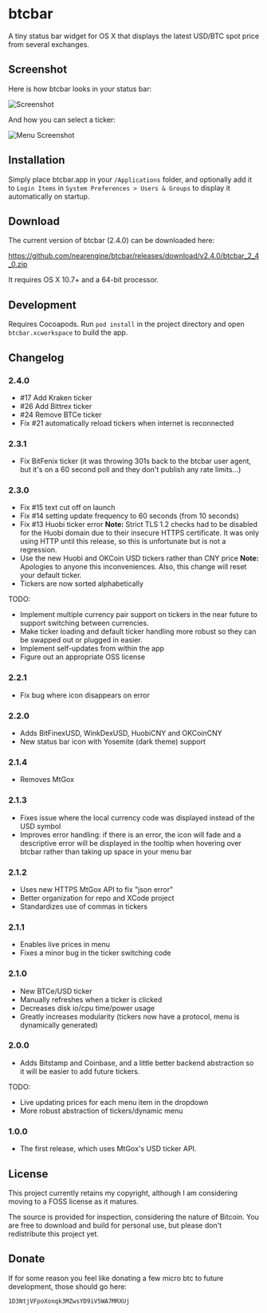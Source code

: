 btcbar
======

A tiny status bar widget for OS X that displays the latest USD/BTC spot price from several exchanges.

## Screenshot

Here is how btcbar looks in your status bar:

![Screenshot](https://raw.github.com/nearengine/btcbar/master/Resources/screenshot.png)

And how you can select a ticker:

![Menu Screenshot](https://raw.github.com/nearengine/btcbar/master/Resources/screenshot2.png)

## Installation

Simply place btcbar.app in your `/Applications` folder, and optionally add it to `Login Items` in `System Preferences > Users & Groups` to display it automatically on startup.

## Download

The current version of btcbar (2.4.0) can be downloaded here:

https://github.com/nearengine/btcbar/releases/download/v2.4.0/btcbar_2_4_0.zip

It requires OS X 10.7+ and a 64-bit processor.

## Development

Requires Cocoapods. Run `pod install` in the project directory and open `btcbar.xcworkspace` to build the app.

## Changelog

### 2.4.0
* #17 Add Kraken ticker
* #26 Add Bittrex ticker
* #24 Remove BTCe ticker
* Fix #21 automatically reload tickers when internet is reconnected

### 2.3.1

* Fix BitFenix ticker (it was throwing 301s back to the btcbar user agent, but it's on a 60 second poll and they don't publish any rate limits...)

### 2.3.0

* Fix #15 text cut off on launch
* Fix #14 setting update frequency to 60 seconds (from 10 seconds)
* Fix #13 Huobi ticker error **Note:** Strict TLS 1.2 checks had to be disabled for the Huobi domain due to their insecure HTTPS certificate. It was only using HTTP until this release, so this is unfortunate but is not a regression.
* Use the new Huobi and OKCoin USD tickers rather than CNY price **Note:** Apologies to anyone this inconveniences. Also, this change will reset your default ticker.
* Tickers are now sorted alphabetically

TODO:
* Implement multiple currency pair support on tickers in the near future to support switching between currencies.
* Make ticker loading and default ticker handling more robust so they can be swapped out or plugged in easier.
* Implement self-updates from within the app
* Figure out an appropriate OSS license

### 2.2.1

* Fix bug where icon disappears on error

### 2.2.0

* Adds BitFinexUSD, WinkDexUSD, HuobiCNY and OKCoinCNY
* New status bar icon with Yosemite (dark theme) support

### 2.1.4

* Removes MtGox

### 2.1.3

* Fixes issue where the local currency code was displayed instead of the USD symbol
* Improves error handling: if there is an error, the icon will fade and a descriptive error will be displayed in the tooltip when hovering over btcbar rather than taking up space in your menu bar

### 2.1.2

* Uses new HTTPS MtGox API to fix "json error"
* Better organization for repo and XCode project
* Standardizes use of commas in tickers

### 2.1.1

* Enables live prices in menu
* Fixes a minor bug in the ticker switching code

### 2.1.0

* New BTCe/USD ticker
* Manually refreshes when a ticker is clicked
* Decreases disk io/cpu time/power usage
* Greatly increases modularity (tickers now have a protocol, menu is dynamically generated)

### 2.0.0

* Adds Bitstamp and Coinbase, and a little better backend abstraction so it will be easier to add future tickers.

TODO:
* Live updating prices for each menu item in the dropdown
* More robust abstraction of tickers/dynamic menu

### 1.0.0

* The first release, which uses MtGox's USD ticker API.

## License

This project currently retains my copyright, although I am considering moving to a FOSS license as it matures.

The source is provided for inspection, considering the nature of Bitcoin. You are free to download and build for personal use, but please don't redistribute this project yet.

## Donate

If for some reason you feel like donating a few micro btc to future development, those should go here:

`1D3NtjVFpoXonqk3MZwsYD9iV5WA7MRXUj`
